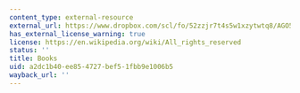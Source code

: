 ```yaml
---
content_type: external-resource
external_url: https://www.dropbox.com/scl/fo/52zzjr7t4s5w1xzytwtq8/AGO5EorcfpLxHPvZ4hcIYDU/Supplementary%20Resources/Books?dl=0&rlkey=qojtvzyd9q8cpudjtvj939i69&subfolder_nav_tracking=1
has_external_license_warning: true
license: https://en.wikipedia.org/wiki/All_rights_reserved
status: ''
title: Books
uid: a2dc1b40-ee85-4727-bef5-1fbb9e1006b5
wayback_url: ''
---
```

